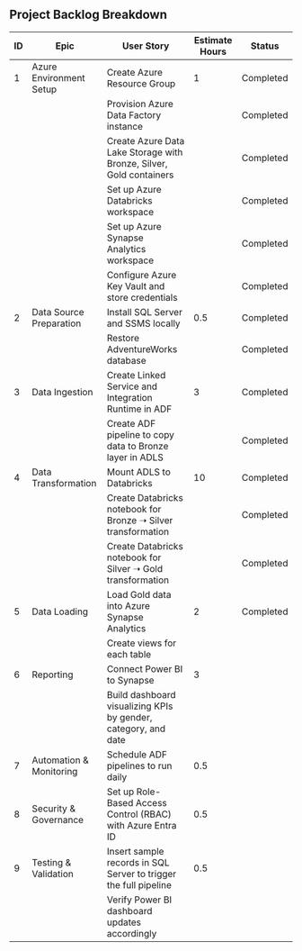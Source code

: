 ## Project Backlog Breakdown

| ID  | Epic                     | User Story                                                         | Estimate Hours | Status     |
|-----|--------------------------|----------------------------------------------------------------------|----------------|------------|
| 1   | Azure Environment Setup  | Create Azure Resource Group                                         | 1              | Completed  |
|     |                          | Provision Azure Data Factory instance                               |                | Completed  |
|     |                          | Create Azure Data Lake Storage with Bronze, Silver, Gold containers |                | Completed  |
|     |                          | Set up Azure Databricks workspace                                   |                | Completed  |
|     |                          | Set up Azure Synapse Analytics workspace                            |                | Completed  |
|     |                          | Configure Azure Key Vault and store credentials                     |                | Completed  |
| 2   | Data Source Preparation  | Install SQL Server and SSMS locally                                 | 0.5            | Completed  |
|     |                          | Restore AdventureWorks database                                     |                | Completed  |
| 3   | Data Ingestion           | Create Linked Service and Integration Runtime in ADF                | 3              | Completed  |
|     |                          | Create ADF pipeline to copy data to Bronze layer in ADLS            |                | Completed  |
| 4   | Data Transformation      | Mount ADLS to Databricks                                            | 10             | Completed  |
|     |                          | Create Databricks notebook for Bronze ➝ Silver transformation      |                | Completed  |
|     |                          | Create Databricks notebook for Silver ➝ Gold transformation        |                | Completed  |
| 5   | Data Loading             | Load Gold data into Azure Synapse Analytics                         | 2              | Completed  |
|     |                          | Create views for each table                                         |                |            |
| 6   | Reporting                | Connect Power BI to Synapse                                         | 3              |            |
|     |                          | Build dashboard visualizing KPIs by gender, category, and date      |                |            |
| 7   | Automation & Monitoring  | Schedule ADF pipelines to run daily                                 | 0.5            |            |
| 8   | Security & Governance    | Set up Role-Based Access Control (RBAC) with Azure Entra ID         | 0.5            |            |
| 9   | Testing & Validation     | Insert sample records in SQL Server to trigger the full pipeline    | 0.5            |            |
|     |                          | Verify Power BI dashboard updates accordingly                       |                |            |
